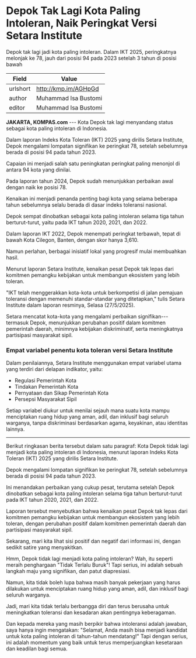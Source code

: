 # Depok Tak Lagi Kota Paling Intoleran, Naik Peringkat Versi Setara Institute

Depok tak lagi jadi kota paling intoleran. Dalam IKT 2025, peringkatnya melonjak ke 78, jauh dari posisi 94 pada 2023 setelah 3 tahun di posisi bawah

| Field       | Value                                                       |
|-------------|-------------------------------------------------------------|
| urlshort    | http://kmp.im/AGHpGd |
| author      | Muhammad Isa Bustomi |
| editor      | Muhammad Isa Bustomi |

**JAKARTA, KOMPAS.com** --- Kota Depok tak lagi menyandang status sebagai kota paling intoleran di Indonesia.

Dalam laporan Indeks Kota Toleran (IKT) 2025 yang dirilis Setara Institute, Depok mengalami lompatan signifikan ke peringkat 78, setelah sebelumnya berada di posisi 94 pada tahun 2023.

Capaian ini menjadi salah satu peningkatan peringkat paling menonjol di antara 94 kota yang dinilai.

Pada laporan tahun 2024, Depok sudah menunjukkan perbaikan awal dengan naik ke posisi 78.

Kenaikan ini menjadi penanda penting bagi kota yang selama beberapa tahun sebelumnya selalu berada di dasar indeks toleransi nasional.

Depok sempat dinobatkan sebagai kota paling intoleran selama tiga tahun berturut-turut, yaitu pada IKT tahun 2020, 2021, dan 2022.

Dalam laporan IKT 2022, Depok menempati peringkat terbawah, tepat di bawah Kota Cilegon, Banten, dengan skor hanya 3,610.

Namun perlahan, berbagai inisiatif lokal yang progresif mulai membuahkan hasil.

Menurut laporan Setara Institute, kenaikan pesat Depok tak lepas dari komitmen pemangku kebijakan untuk membangun ekosistem yang lebih toleran.

\"IKT telah menggerakkan kota-kota untuk berkompetisi di jalan pemajuan toleransi dengan memenuhi standar-standar yang ditetapkan,\" tulis Setara Institute dalam laporan resminya, Selasa (27/5/2025).

Setara mencatat kota-kota yang mengalami perbaikan signifikan---termasuk Depok, menunjukkan perubahan positif dalam komitmen pemerintah daerah, minimnya kebijakan diskriminatif, serta meningkatnya partisipasi masyarakat sipil.

### Empat variabel penentu kota toleran versi Setara Institute

Dalam penilaiannya, Setara Institute menggunakan empat variabel utama yang terdiri dari delapan indikator, yaitu:

- Regulasi Pemerintah Kota
- Tindakan Pemerintah Kota
- Pernyataan dan Sikap Pemerintah Kota
- Persepsi Masyarakat Sipil

Setiap variabel diukur untuk menilai sejauh mana suatu kota mampu menciptakan ruang hidup yang aman, adil, dan inklusif bagi seluruh warganya, tanpa diskriminasi berdasarkan agama, keyakinan, atau identitas lainnya.

---
Berikut ringkasan berita tersebut dalam satu paragraf: Kota Depok tidak lagi menjadi kota paling intoleran di Indonesia, menurut laporan Indeks Kota Toleran (IKT) 2025 yang dirilis Setara Institute.

 Depok mengalami lompatan signifikan ke peringkat 78, setelah sebelumnya berada di posisi 94 pada tahun 2023.

 Ini menandakan perbaikan yang cukup pesat, terutama setelah Depok dinobatkan sebagai kota paling intoleran selama tiga tahun berturut-turut pada IKT tahun 2020, 2021, dan 2022.

 Laporan tersebut menyebutkan bahwa kenaikan pesat Depok tak lepas dari komitmen pemangku kebijakan untuk membangun ekosistem yang lebih toleran, dengan perubahan positif dalam komitmen pemerintah daerah dan partisipasi masyarakat sipil.



Sekarang, mari kita lihat sisi positif dan negatif dari informasi ini, dengan sedikit satire yang menyakitkan.

 Hmm, Depok tidak lagi menjadi kota paling intoleran? Wah, itu seperti meraih penghargaan "Tidak Terlalu Buruk"! Tapi serius, ini adalah sebuah langkah maju yang signifikan, dan patut diapresiasi.

 Namun, kita tidak boleh lupa bahwa masih banyak pekerjaan yang harus dilakukan untuk menciptakan ruang hidup yang aman, adil, dan inklusif bagi seluruh warganya.

 Jadi, mari kita tidak terlalu berbangga diri dan terus berusaha untuk meningkatkan toleransi dan kesadaran akan pentingnya keberagaman.

 Dan kepada mereka yang masih berpikir bahwa intoleransi adalah jawaban, saya hanya ingin mengatakan: "Selamat, Anda masih bisa menjadi kandidat untuk kota paling intoleran di tahun-tahun mendatang!" Tapi dengan serius, ini adalah momentum yang baik untuk terus memperjuangkan kesetaraan dan keadilan bagi semua.
